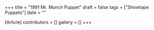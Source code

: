 +++
title = "1991 Mr. Munch Puppet"
draft = false
tags = ["Showtape Puppets"]
date = ""

[Article]
contributors = []
gallery = []
+++